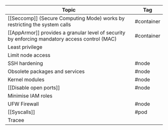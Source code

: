| Topic                                                                                          | Tag        |
| ---------------------------------------------------------------------------------------------- | ---------- |
| [[Seccomp]] (Secure Computing Mode) works by restricting the system calls                      | #container |
| [[AppArmor]] provides a granular level of security by enforcing mandatory access control (MAC) | #container |
| Least privilege                                                                                |            |
| Limit node access                                                                              |            |
| SSH hardening                                                                                  | #node      |
| Obsolete packages and services                                                                 | #node      |
| Kernel modules                                                                                 | #node      |
| [[Disable open ports]]                                                                         | #node      |
| Minimise IAM roles                                                                             |            |
| UFW Firewall                                                                                   | #node      |
| [[Syscalls]]                                                                                   | #pod       |
| Tracee                                                                                         |            |
